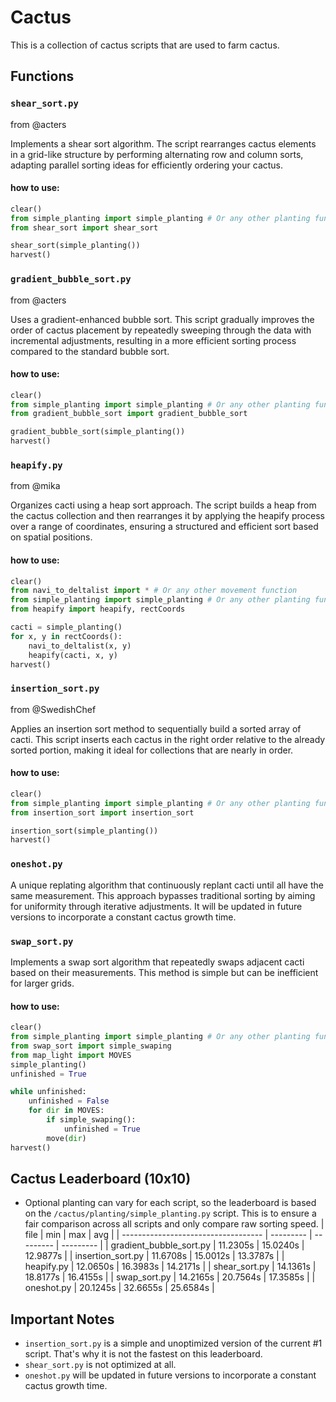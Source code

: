 # Cactus
This is a collection of cactus scripts that are used to farm cactus.

## Functions

### `shear_sort.py`
from @acters

Implements a shear sort algorithm. The script rearranges cactus elements in a grid-like structure by performing alternating row and column sorts, adapting parallel sorting ideas for efficiently ordering your cactus.

#### how to use:
```python
clear()
from simple_planting import simple_planting # Or any other planting function
from shear_sort import shear_sort

shear_sort(simple_planting())
harvest()
```

### `gradient_bubble_sort.py`
from @acters

Uses a gradient-enhanced bubble sort. This script gradually improves the order of cactus placement by repeatedly sweeping through the data with incremental adjustments, resulting in a more efficient sorting process compared to the standard bubble sort.

#### how to use:
```python
clear()
from simple_planting import simple_planting # Or any other planting function
from gradient_bubble_sort import gradient_bubble_sort

gradient_bubble_sort(simple_planting())
harvest()
```

### `heapify.py`
from @mika

Organizes cacti using a heap sort approach. The script builds a heap from the cactus collection and then rearranges it by applying the heapify process over a range of coordinates, ensuring a structured and efficient sort based on spatial positions.

#### how to use:
```python
clear()
from navi_to_deltalist import * # Or any other movement function
from simple_planting import simple_planting # Or any other planting function
from heapify import heapify, rectCoords

cacti = simple_planting()
for x, y in rectCoords():
	navi_to_deltalist(x, y)
	heapify(cacti, x, y)
harvest()
```

### `insertion_sort.py`
from @SwedishChef

Applies an insertion sort method to sequentially build a sorted array of cacti. This script inserts each cactus in the right order relative to the already sorted portion, making it ideal for collections that are nearly in order.

#### how to use:
```python
clear()
from simple_planting import simple_planting # Or any other planting function
from insertion_sort import insertion_sort

insertion_sort(simple_planting())
harvest()
```

### `oneshot.py`
A unique replating algorithm that continuously replant cacti until all have the same measurement. This approach bypasses traditional sorting by aiming for uniformity through iterative adjustments. It will be updated in future versions to incorporate a constant cactus growth time.

### `swap_sort.py`
Implements a swap sort algorithm that repeatedly swaps adjacent cacti based on their measurements. This method is simple but can be inefficient for larger grids.

#### how to use:
```python
clear()
from simple_planting import simple_planting # Or any other planting function
from swap_sort import simple_swaping
from map_light import MOVES
simple_planting()
unfinished = True

while unfinished:
	unfinished = False
	for dir in MOVES:
		if simple_swaping():
			unfinished = True
		move(dir)
harvest()
```

## Cactus Leaderboard (10x10)
- Optional planting can vary for each script, so the leaderboard is based on the `/cactus/planting/simple_planting.py` script. This is to ensure a fair comparison across all scripts and only compare raw sorting speed.
| file                                | min       | max       | avg       |
| ----------------------------------- | --------- | --------- | --------- |
| gradient_bubble_sort.py             |  11.2305s |  15.0240s |  12.9877s |
| insertion_sort.py                   |  11.6708s |  15.0012s |  13.3787s |
| heapify.py                          |  12.0650s |  16.3983s |  14.2171s |
| shear_sort.py                       |  14.1361s |  18.8177s |  16.4155s |
| swap_sort.py                        |  14.2165s |  20.7564s |  17.3585s |
| oneshot.py                          |  20.1245s |  32.6655s |  25.6584s |

## Important Notes
- `insertion_sort.py` is a simple and unoptimized version of the current #1 script. That's why it is not the fastest on this leaderboard.
- `shear_sort.py` is not optimized at all.
- `oneshot.py` will be updated in future versions to incorporate a constant cactus growth time.
